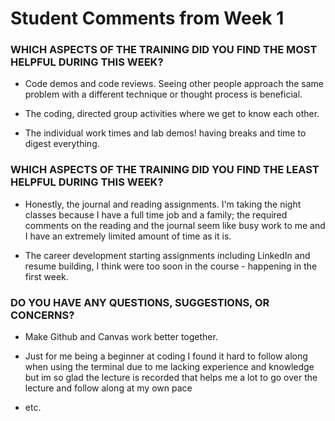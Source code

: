 # Student Comments from Week 1

### WHICH ASPECTS OF THE TRAINING DID YOU FIND THE MOST HELPFUL DURING THIS WEEK?

- Code demos and code reviews. Seeing other people approach the same problem with a different technique or thought process is beneficial.

- The coding, directed group activities where we get to know each other.

- The individual work times and lab demos! having breaks and time to digest everything.

### WHICH ASPECTS OF THE TRAINING DID YOU FIND THE LEAST HELPFUL DURING THIS WEEK?

- Honestly, the journal and reading assignments. I'm taking the night classes because I have a full time job and a family; the required comments on the reading and the journal seem like busy work to me and I have an extremely limited amount of time as it is.

- The career development starting assignments including LinkedIn and resume building, I think were too soon in the course - happening in the first week.


### DO YOU HAVE ANY QUESTIONS, SUGGESTIONS, OR CONCERNS?

- Make Github and Canvas work better together.

- Just for me being a beginner at coding I found it hard to follow along when using the terminal due to me lacking experience and knowledge but im so glad the lecture is recorded that helps me a lot to go over the lecture and follow along at my own pace

- etc.
